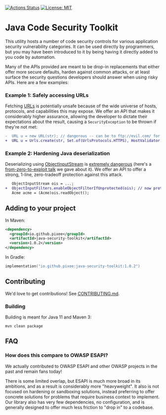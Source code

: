 [![Actions Status](https://github.com/pixeeworks/java-security-toolkit/workflows/Java%20CI/badge.svg)](https://github.com/pixeeworks/java-security-toolkit/actions)
[![License: MIT](https://img.shields.io/badge/License-MIT-yellow.svg)](https://opensource.org/licenses/MIT)

# Java Code Security Toolkit

This utility hosts a number of code security controls for various application security vulnerability categories. It can 
be used directly by programmers, but you may have been introduced to it by being having it directly added to you code by 
automation.

Many of the APIs provided are meant to be drop-in replacements that either offer more secure defaults, harden against common attacks, or at least surface the security questions developers should answer when using risky APIs. Here are a few examples:

### Example 1: Safely accessing URLs

Fetching [URLs](https://docs.oracle.com/en/java/javase/17/docs/api/java.base/java/net/URL.html) is potentially unsafe because of the wide universe of hosts, protocols, and capabilities this may expose. We offer an API that makes it considerably higher assurance, allowing the developer to dictate their expectations about the result, causing a `SecurityException` to be thrown if they're not met:

```diff
-  URL u = new URL(str); // dangerous -- can be to ftp://evil.com/ for all we know
+  URL u = Urls.create(str, Set.of(UrlsProtocols.HTTPS), HostValidator.fromAllowedHostPattern(Pattern.compile("good\\.com"));
```

### Example 2: Hardening Java deserialization

Deserializing using [ObjectInputStream](https://docs.oracle.com/en/java/javase/17/docs/api/java.base/java/io/ObjectInputStream.html) is [extremely dangerous](https://cheatsheetseries.owasp.org/cheatsheets/Deserialization_Cheat_Sheet.html#java) (here's a [from-zero-to-exploit talk](https://www.youtube.com/watch?v=kpuEtsGXKR8) we gave about it).  We offer an API to offer a strong, 1-line, zero-tradeoff protection against this attack.

```diff
   ObjectInputStream ois = ...;
+  ObjectInputFilters.enableObjectFilterIfUnprotected(ois); // now protected against all publicly known gadgets
   Acme acme = (Acme)ois.readObject();
```

## Adding to your project 

In Maven:
```xml
<dependency>
  <groupId>io.github.pixee</groupId>
  <artifactId>java-security-toolkit</artifactId>
  <version>1.0.2</version>
</dependency>
```
In Gradle:
```kotlin
implementation("io.github.pixee:java-security-toolkit:1.0.2")
```

## Contributing
We'd love to get contributions! See [CONTRIBUTING.md](CONTRIBUTING.md).

### Building
Building is meant for Java 11 and Maven 3:

```
mvn clean package
```

## FAQ

### How does this compare to OWASP ESAPI?

We actually contributed to OWASP ESAPI and other OWASP projects in the past and remain fans today! 

There is some limited overlap, but ESAPI is much more broad in its ambitions, and as a result is considerably more "heavyweight". It also is not focused on hardening or sandboxing solutions, instead preferring to offer concrete solutions for problems that require business context to implement. Our library also has very few dependencies, no configuration, and is generally designed to offer much less friction to "drop in" to a codebase.
